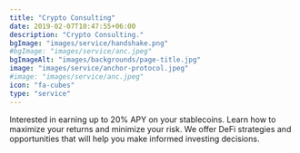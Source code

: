 ```yaml
---
title: "Crypto Consulting"
date: 2019-02-07T10:47:55+06:00
description: "Crypto Consulting."
bgImage: "images/service/handshake.png"
#bgImage: "images/service/anc.jpeg"
bgImageAlt: "images/backgrounds/page-title.jpg"
image: "images/service/anchor-protocol.jpeg"
#image: "images/service/anc.jpeg"
icon: "fa-cubes"
type: "service"
---
```


Interested in earning up to 20% APY on your stablecoins. Learn how to maximize your returns and minimize your risk. We offer DeFi strategies and opportunities that will help you make informed investing decisions.

